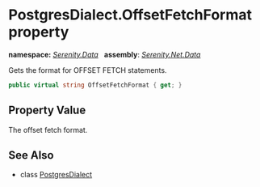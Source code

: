 # PostgresDialect.OffsetFetchFormat property
**namespace:** *[Serenity.Data](../../README.md#serenity.data-namespace)*   **assembly**: *[Serenity.Net.Data](../../README.md)*

Gets the format for OFFSET FETCH statements.

```csharp
public virtual string OffsetFetchFormat { get; }
```

## Property Value

The offset fetch format.

## See Also

* class [PostgresDialect](../PostgresDialect.md)